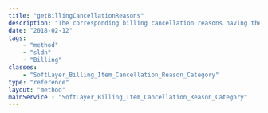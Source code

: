 ```yaml
---
title: "getBillingCancellationReasons"
description: "The corresponding billing cancellation reasons having the specific billing cancellation reason category."
date: "2018-02-12"
tags:
    - "method"
    - "sldn"
    - "Billing"
classes:
    - "SoftLayer_Billing_Item_Cancellation_Reason_Category"
type: "reference"
layout: "method"
mainService : "SoftLayer_Billing_Item_Cancellation_Reason_Category"
---
```

